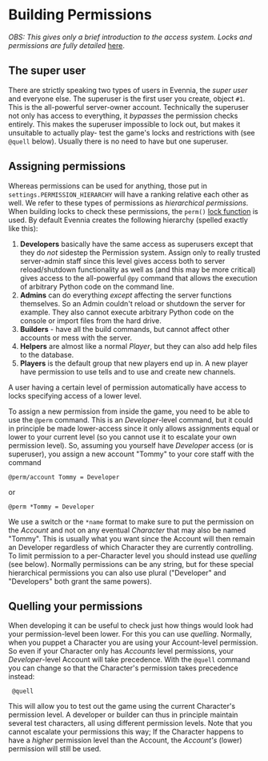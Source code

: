 # Building Permissions


*OBS: This gives only a brief introduction to the access system. Locks and permissions are fully
detailed* [here](Component/Locks).

## The super user

There are strictly speaking two types of users in Evennia, the *super user* and everyone else. The
superuser is the first user you create, object `#1`. This is the all-powerful server-owner account.
Technically the superuser not only has access to everything, it *bypasses* the permission checks
entirely. This makes the superuser impossible to lock out, but makes it unsuitable to actually play-
test the game's locks and restrictions with (see `@quell` below). Usually there is no need to have
but one superuser.

## Assigning permissions

Whereas permissions can be used for anything, those put in `settings.PERMISSION_HIERARCHY` will have
a ranking relative each other as well. We refer to these types of permissions as *hierarchical
permissions*. When building locks to check these permissions, the `perm()` [lock function](Component/Locks) is
used. By default Evennia creates the following hierarchy (spelled exactly like this):

1. **Developers** basically have the same access as superusers except that they do *not* sidestep
the Permission system. Assign only to really trusted server-admin staff since this level gives
access both to server reload/shutdown functionality as well as (and this may be more critical) gives
access to the all-powerful `@py` command that allows the execution of arbitrary Python code on the
command line.
1. **Admins** can do everything *except* affecting the server functions themselves. So an Admin
couldn't reload or shutdown the server for example. They also cannot execute arbitrary Python code
on the console or import files from the hard drive.
1. **Builders** - have all the build commands, but cannot affect other accounts or mess with the
server.
1. **Helpers** are almost like a normal *Player*, but they can also add help files to the database.
1. **Players** is the default group that new players end up in. A new player have permission to use
tells and to use and create new channels.

A user having a certain level of permission automatically have access to locks specifying access of
a lower level.

To assign a new permission from inside the game, you need to be able to use the `@perm` command.
This is an *Developer*-level command, but it could in principle be made lower-access since it only
allows assignments equal or lower to your current level (so you cannot use it to escalate your own
permission level).  So, assuming you yourself have *Developer* access (or is superuser), you  assign
a new account "Tommy" to your core staff with the command

    @perm/account Tommy = Developer

or

    @perm *Tommy = Developer

We use a switch or the `*name` format to make sure to put the permission on the *Account* and not on
any eventual *Character* that may also be named "Tommy". This is usually what you want since the
Account will then remain an Developer regardless of which Character they are currently controlling.
To limit permission to a per-Character level you should instead use *quelling* (see below). Normally
permissions can be any string, but for these special hierarchical permissions you can also use
plural ("Developer" and "Developers" both grant the same powers).

## Quelling your permissions

When developing it can be useful to check just how things would look had your permission-level been
lower. For this you can use *quelling*.  Normally, when you puppet a Character you are using your
Account-level permission. So even if your Character only has *Accounts* level permissions, your
*Developer*-level Account will take precedence. With the `@quell` command you can change so that the
Character's permission takes precedence instead:

     @quell

This will allow you to test out the game using the current Character's permission level. A developer
or builder can thus in principle maintain several test characters, all using different permission
levels. Note that you cannot escalate your permissions this way; If the Character happens to have a
*higher* permission level than the Account, the *Account's* (lower) permission will still be used.